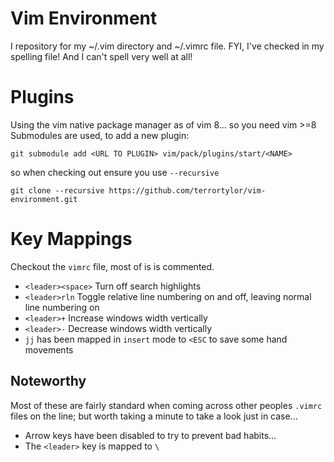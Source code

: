 # Vim Environment
I repository for my ~/.vim directory and ~/.vimrc file.
FYI, I've checked in my spelling file! And I can't spell very well at all!

# Plugins
Using the vim native package manager as of vim 8... so you need vim >=8
Submodules are used, to add a new plugin:
```
git submodule add <URL TO PLUGIN> vim/pack/plugins/start/<NAME>
```
so when checking out ensure you use `--recursive`
```
git clone --recursive https://github.com/terrortylor/vim-environment.git
```

# Key Mappings
Checkout the `vimrc` file, most of is is commented.

* `<leader><space>` Turn off search highlights
* `<leader>rln` Toggle relative line numbering on and off, leaving normal line numbering on
* `<leader>+` Increase windows width vertically
* `<leader>-` Decrease windows width vertically
* `jj` has been mapped in `insert` mode to `<ESC` to save some hand movements

## Noteworthy
Most of these are fairly standard when coming across other peoples `.vimrc` files on the line; but worth taking a minute to take a look just in case...
* Arrow keys have been disabled to try to prevent bad habits...
* The `<leader>` key is mapped to `\`
